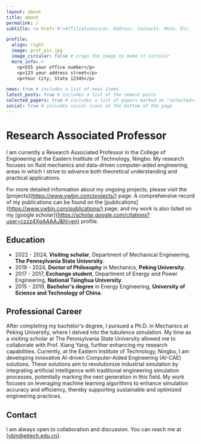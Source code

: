 ```yaml
---
layout: about
title: about
permalink: /
subtitle: <a href='#'>Affiliations</a>. Address. Contacts. Moto. Etc.

profile:
  align: right
  image: prof_pic.jpg
  image_circular: false # crops the image to make it circular
  more_info: >
    <p>555 your office number</p>
    <p>123 your address street</p>
    <p>Your City, State 12345</p>

news: true # includes a list of news items
latest_posts: true # includes a list of the newest posts
selected_papers: true # includes a list of papers marked as "selected={true}"
social: true # includes social icons at the bottom of the page
---
```


# Research Associated Professor

I am currently a Research Associated Professor in the College of Engineering at the Eastern Institute of Technology, Ningbo. 
My research focuses on fluid mechanics and data-driven computer-aided engineering, areas in which I strive to advance both theoretical understanding and practical applications.

For more detailed information about my ongoing projects, please visit the [projects]{https://www.ywbin.com/projects/} page. 
A comprehensive record of my publications can be found on the [publications]{https://www.ywbin.com/publications/} page, and my work is also listed on my [google scholar]{https://scholar.google.com/citations?user=czzz4XgAAAAJ&hl=en} profile.

## Education

* 2022 - 2024, **Visiting scholar**, Department of Mechanical Engineering, **The Pennsylvania State University**.
* 2019 - 2024, **Doctor of Philosophy** in Mechanics, **Peking University**.
* 2017 - 2017, **Exchange student**, Department of Energy and Power Engineering, **National Tsinghua University**.
* 2015 - 2019, **Bachelor's degree** in Energy Engineering, **University of Science and Technology of China**.

## Professional Career

After completing my bachelor's degree, I pursued a Ph.D. in Mechanics at Peking University, where I delved into the tubulence simulation. 
My time as a visiting scholar at The Pennsylvania State University allowed me to collaborate with Prof. Xiang Yang, further enhancing my research capabilities. 
Currently, at the Eastern Institute of Technology, Ningbo, I am developing innovative AI-driven Computer-Aided Engineering (AI-CAE) solutions.
These solutions aim to revolutionize industrial simulation by integrating artificial intelligence with traditional engineering simulation processes, potentially marking the next generation in this field. 
My work focuses on leveraging machine learning algorithms to enhance simulation accuracy and efficiency, thereby supporting sustainable and optimized engineering practices.

## Contact

I am always open to collaboration and discussion.
You can reach me at [[ybin@eitech.edu.cn](mailto:ybin@eitech.edu.cn)].
